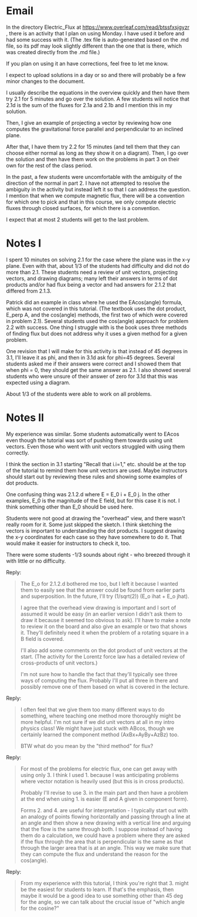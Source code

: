 # Email

In the directory Electric_Flux at https://www.overleaf.com/read/btssfxsjgyzr , there is an activity that I plan on using Monday. I have used it before and had some success with it. (The .tex file is auto-generated based on the .md file, so its pdf may look slightly different than the one that is there, which was created directly from the .md file.) 

If you plan on using it an have corrections, feel free to let me know.

I expect to upload solutions in a day or so and there will probably be a few minor changes to the document.

I usually describe the equations in the overview quickly and then have them try 2.1 for 5 minutes and go over the solution. A few students will notice that 2.1d is the sum of the fluxes for 2.1a and 2.1b and I mention this in my solution.

Then, I give an example of projecting a vector by reviewing how one computes the gravitational force parallel and perpendicular to an inclined plane.

After that, I have them try 2.2 for 15 minutes (and tell them that they can choose either normal as long as they show it on a diagram). Then, I go over the solution and then have them work on the problems in part 3 on their own for the rest of the class period.

In the past, a few students were uncomfortable with the ambiguity of the direction of the normal in part 2. I have not attempted to resolve the ambiguity in the activity but instead left it so that I can address the question. I mention that when we compute magnetic flux, there will be a convention for which one to pick and that in this course, we only compute electric fluxes through closed surfaces, for which there is a convention.

I expect that at most 2 students will get to the last problem.

# Notes I

I spent 10 minutes on solving 2.1 for the case where the plane was in the x-y plane. Even with that, about 1/3 of the students had difficulty and did not do more than 2.1. These students need a review of unit vectors, projecting vectors, and drawing diagrams; many left their answers in terms of dot products and/or had flux being a vector and had answers for 2.1.2 that differed from 2.1.3.

Patrick did an example in class where he used the EAcos(angle) formula, which was not covered in this tutorial. (The textbook uses the dot product, E_perp A, and the cos(angle) methods, the first two of which were covered in problem 2.1). Several students used the cos(angle) approach for problem 2.2 with success. One thing I struggle with is the book uses three methods of finding flux but does not address why it uses a given method for a given problem.

One revision that I will make for this activity is that instead of 45 degrees in 3.1, I'll leave it as phi, and then in 3.1d ask for phi=45 degrees. Several students asked me if their answers were correct and I showed them that when phi = 0, they should get the same answer as 2.1. I also showed several students who were unsure of their answer of zero for 3.1d that this was expected using a diagram.

About 1/3 of the students were able to work on all problems.

# Notes II

My experience was similar. Some students automatically went to EAcos even though the tutorial was sort of pushing them towards using unit vectors. Even those who went with unit vectors struggled with using them correctly.

I think the section in 3.1 starting "Recall that i.i=1," etc. should be at the top of the tutorial to remind them how unit vectors are used. Maybe instructors should start out by reviewing these rules and showing some examples of dot products.

One confusing thing was 2.1.2.d where E = E_0 i + E_0 j. In the other examples, E_0 is the magnitude of the E field, but for this case it is not. I think something other than E_0 should be used here.

Students were not good at drawing the "overhead" view, and there wasn't really room for it. Some just skipped the sketch. I think sketching the vectors is important to understanding the dot products. I suggest drawing the x-y coordinates for each case so they have somewhere to do it. That would make it easier for instructors to check it, too.

There were some students -1/3 sounds about right - who breezed through it with little or no difficulty.

Reply:

> The E_o for 2.1.2.d bothered me too, but I left it because I wanted them to easily see that the answer could be found from earlier parts and superposition. In the future, I'll try (1/sqrt(2)) (E_o ihat + E_o jhat).
>
> I agree that the overhead view drawing is important and I sort of assumed it would be easy (in an earlier version I didn't ask them to draw it because it seemed too obvious to ask). I'll have to make a note to review it on the board and also give an example or two that shows it. They'll definitely need it when the problem of a rotating square in a B field is covered.
>
> I'll also add some comments on the dot product of unit vectors at the start. (The activity for the Lorentz force law has a detailed review of cross-products of unit vectors.)
>
>I'm not sure how to handle the fact that they'll typically see three ways of computing the flux. Probably I'll put all three in there and possibly remove one of them based on what is covered in the lecture.

Reply:

> I often feel that we give them too many different ways to do something, where teaching one method more thoroughly might be more helpful. I'm not sure if we did unit vectors at all in my intro physics class! We might have just stuck with ABcos, though we certainly learned the component method (AxBx+AyBy+AzBz) too.
>
> BTW what do you mean by the "third method" for flux?

Reply:

> For most of the problems for electric flux, one can get away with using only 3. I think I used 1. because I was anticipating problems where vector notation is heavily used (but this is in cross products).
>
> Probably I'll revise to use 3. in the main part and then have a problem at the end when using 1. is easier (E and A given in component form). 
>
> Forms 2. and 4. are useful for interpretation - I typically start out with an analogy of points flowing horizontally and passing through a line at an angle and then show a new drawing with a vertical line and arguing that the flow is the same through both. I suppose instead of having them do a calculation, we could have a problem where they are asked if the flux through the area that is perpendicular is the same as that through the larger area that is at an angle. This way we make sure that they can compute the flux and understand the reason for the cos(angle).

Reply:

> From my experience with this tutorial, I think you're right that 3. might be the easiest for students to learn. If that's the emphasis, then maybe it would be a good idea to use something other than 45 deg for the angle, so we can talk about the crucial issue of "which angle for the cosine?"
